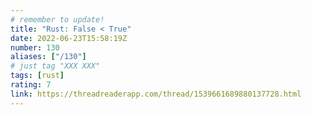 ```yaml
---
# remember to update!
title: "Rust: False < True"
date: 2022-06-23T15:58:19Z
number: 130
aliases: ["/130"]
# just tag "XXX XXX"
tags: [rust]
rating: 7
link: https://threadreaderapp.com/thread/1539661689880137728.html
---
```

